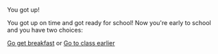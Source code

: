 You got up!

You got up on time and got ready for school!
Now you're early to school and you have two choices:

[Go get breakfast](bad-day/detention.md)
or
[Go to class earlier](good-day/extra-cred.)